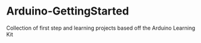 # Arduino-GettingStarted
Collection of first step and learning projects based off the Arduino Learning Kit
